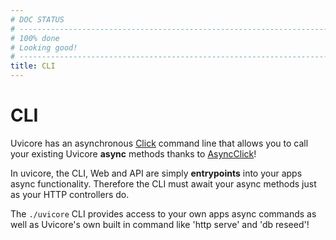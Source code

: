 ```yaml
---
# DOC STATUS
# ------------------------------------------------------------------------------
# 100% done
# Looking good!
# ------------------------------------------------------------------------------
title: CLI
---
```


# CLI

Uvicore has an asynchronous [Click](https://click.palletsprojects.com) command line that allows you to call your existing Uvicore **async** methods thanks to [AsyncClick](https://pypi.org/project/asyncclick/)!


In uvicore, the CLI, Web and API are simply **entrypoints** into your apps async functionality.  Therefore the CLI must await your async methods just as your HTTP controllers do.

The `./uvicore` CLI provides access to your own apps async commands as well as Uvicore's own built in command like 'http serve' and 'db reseed'!

